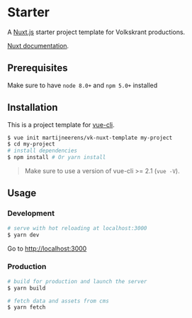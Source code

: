 # Starter

A [Nuxt.js](https://github.com/nuxt/nuxt.js) starter project template for Volkskrant productions.

[Nuxt documentation](https://nuxtjs.org/guide).

## Prerequisites

Make sure to have `node 8.0+` and `npm 5.0+` installed

## Installation

This is a project template for [vue-cli](https://github.com/vuejs/vue-cli).

``` bash
$ vue init martijneerens/vk-nuxt-template my-project  
$ cd my-project                     
# install dependencies
$ npm install # Or yarn install
```

> Make sure to use a version of vue-cli >= 2.1 (`vue -V`).

## Usage

### Development

``` bash
# serve with hot reloading at localhost:3000
$ yarn dev
```

Go to [http://localhost:3000](http://localhost:3000)

### Production

``` bash
# build for production and launch the server
$ yarn build
```

``` bash
# fetch data and assets from cms
$ yarn fetch
```